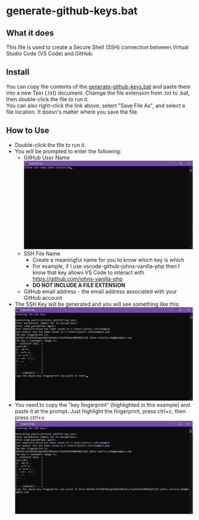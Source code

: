 # generate-github-keys.bat

## What it does
This file is used to create a Secure Shell (SSH) connection between Virtual Studio Code (VS Code) and GitHub.

## Install
You can copy the contents of the [generate-github-keys.bat](ssh-keygen/generate-github-keys.bat) and paste them into a new Text (.txt) document.  Chamge the file extension from .txt to .bat, then double-click the file to run it.  
You can also right-click the link above, select "Save File As", and select a file location.
It doesn's matter where you save the file.
  
## How to Use
- Double-click the file to run it.
- You will be prompted to enter the following:
  - GitHub User Name
  ![Copy and Paste the Fingerprint](ssh-keygen/resources/example-1.png)
  - SSH File Name
    - Create a meaningful name for you to know which key is which
    - For example, if I use vscode-github-johns-vanilla-php then I know that key allows VS Code to interact with https://github.com/johns-vanilla-php
    - **DO NOT INCLUDE A FILE EXTENSION**
  - GitHub email address - the email address associated with your GitHub account
- The SSH Key will be generated and you will see something like this:
![Example Directory Listing](https://github.com/johns-vanilla-php/bat-various-batch-files/blob/c6ca796362a3c16e0df41088d5b720004d0ed0c5/ssh-keygen/resources/bat-example4.png)
- You need to copy the "key fingerprint" (highlighted in this example) and paste it at the prompt.  Just highlight the fingerprint, press ctrl+c, then press ctrl+v.
![Copy and Paste the Fingerprint](https://github.com/johns-vanilla-php/bat-various-batch-files/blob/c6ca796362a3c16e0df41088d5b720004d0ed0c5/ssh-keygen/resources/bat-example5.png)
